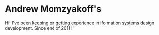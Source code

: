 # Andrew Momzyakoff's
Hi!
I've been keeping on getting experience in iformation systems design development.
Since end of 2011 I'
